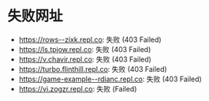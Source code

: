 # 失败网址
- https://rows--zixk.repl.co: 失败 (403
Failed)
- https://ls.tpjow.repl.co: 失败 (403
Failed)
- https://v.chavir.repl.co: 失败 (403
Failed)
- https://turbo.flinthill.repl.co: 失败 (403
Failed)
- https://game-example--rdianc.repl.co: 失败 (403
Failed)
- https://vi.zogzr.repl.co: 失败 (Failed)
